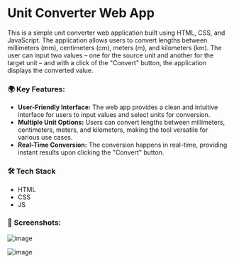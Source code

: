 # Unit Converter Web App

This is a simple unit converter web application built using HTML, CSS, and JavaScript. The application allows users to convert lengths between millimeters (mm), centimeters (cm), meters (m), and kilometers (km). The user can input two values – one for the source unit and another for the target unit – and with a click of the "Convert" button, the application displays the converted value.

<h3>🌍 Key Features:</h3>
<ul>
  <li><b>User-Friendly Interface:</b> The web app provides a clean and intuitive interface for users to input values and select units for conversion.</li>
  <li><b>Multiple Unit Options:</b> Users can convert lengths between millimeters, centimeters, meters, and kilometers, making the tool versatile for various use cases.</li>
  <li><b>Real-Time Conversion:</b> The conversion happens in real-time, providing instant results upon clicking the "Convert" button.</li>
</ul>

<h3>🛠️ Tech Stack</h3>

<ul>
  <li>HTML</li>
  <li>CSS</li>
  <li>JS</li>
</ul>


<h3>📸 Screenshots:</h3>

![image](https://github.com/ganeshkandhan17/unit_converter_length/assets/87404827/331e527c-e8c0-4495-95f6-fe6a5ee443a3)


![image](https://github.com/ganeshkandhan17/unit_converter_length/assets/87404827/bd6355fa-0356-4743-95a8-dbf34c92389e)





